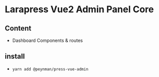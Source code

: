 # Larapress Vue2 Admin Panel Core

## Content
* Dashboard Components & routes

## install
* ``yarn add @peynman/press-vue-admin``